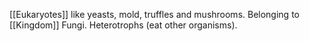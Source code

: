 [[Eukaryotes]] like yeasts, mold, truffles and mushrooms.
Belonging to [[Kingdom]] Fungi.
Heterotrophs (eat other organisms).